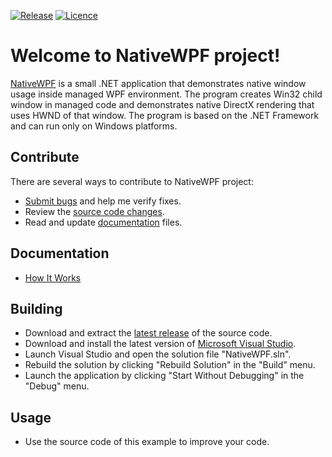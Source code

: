 [![Release](https://img.shields.io/badge/Release-v1.0.0-brightgreen.svg)](https://github.com/Grandbrain/NativeWPF/releases)
[![Licence](https://img.shields.io/badge/License-MIT-blue.svg)](https://github.com/Grandbrain/NativeWPF/blob/master/LICENSE)

# Welcome to NativeWPF project!

[NativeWPF](https://github.com/Grandbrain/NativeWPF) is a small .NET application that demonstrates native window usage inside managed WPF environment. The program creates Win32 child window in managed code and demonstrates native DirectX rendering that uses HWND of that window. The program is based on the .NET Framework and can run only on Windows platforms.


## Contribute

There are several ways to contribute to NativeWPF project:
* [Submit bugs](https://github.com/Grandbrain/NativeWPF/issues) and help me verify fixes.
* Review the [source code changes](https://github.com/Grandbrain/NativeWPF/pulls).
* Read and update [documentation](https://github.com/Grandbrain/NativeWPF/tree/master/Docs) files.


## Documentation

*  [How It Works](https://github.com/Grandbrain/NativeWPF/blob/master/Docs/HowItWorks.pdf)


## Building

*  Download and extract the [latest release](https://github.com/Grandbrain/NativeWPF/releases) of the source code.
*  Download and install the latest version of [Microsoft Visual Studio](https://www.visualstudio.com/).
*  Launch Visual Studio and open the solution file "NativeWPF.sln".
*  Rebuild the solution by clicking "Rebuild Solution" in the "Build" menu.
*  Launch the application by clicking "Start Without Debugging" in the "Debug" menu.


## Usage

* Use the source code of this example to improve your code.
